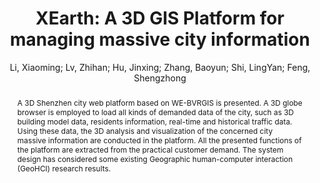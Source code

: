 ---
layout: technique
title: "XEarth: A 3D GIS Platform for managing massive  city information"
system_type: "True"
technique: "False"
design_study: "False"
evaluation: "False"
data: "False"
analysis: "False"
generation: "False"
curation_and_transformation: "True"
management: "True"
modeling: "False"
urban_analysis: "True"
visualization: "True"
sunlight_access: "False"
wind_ventilation: "False"
view_impact: "False"
energy: "False"
damage_and_disaster_management: "False"
climate: "False"
sound: "False"
property_cadastre: "False"
others: "True"
lookup: "False"
browse: "True"
locate: "True"
explore: "True"
identify: "True"
compare: "False"
summarize: "False"
distribution: "True"
trends: "False"
outliers: "False"
extremes: "False"
features: "True"
target_discovery: "True"
target_access: "True"
spatial_relation: "True"
buildings: "True"
streets: "False"
nature: "True"
uniform_discretization: "False"
structural_subdivision: "False"
univariate: "False"
multivariate: "True"
volumetric: "False"
temporal: "True"
sensing: "True"
statistical: "False"
simulation_based: "True"
learning_based: "False"
surveyed: "True"
site: "True"
block: "True"
multi_block: "True"
city: "True"
va_wo_model: "False"
post_model: "False"
model_integrated: "True"
assisted_models: "False"
overlay: "True"
embedded: "True"
linked: "True"
temporal_jx: "False"
spatial_jx: "False"
filter: "False"
aggregate: "False"
embed: "False"
glyphs: "True"
bar_charts: "True"
scatterplots: "False"
matrix: "False"
parallel_coordinates: "False"
map_2d: "True"
map_3d: "True"
walking: "True"
steering: "False"
selection_based: "True"
manipulation_based: "True"
distortion: "False"
ghosting: "True"
culling: "False"
birds_view: "True"
multi_view: "False"
assisted_steering: "True"
other: "False"
vr_cave: "False"
ar: "False"
desktop: "True"
mobile: "True"
case_study: "False"
user_study: "True"
statistical_evaluation: "False"
expert_interviews: "False"
key: "C59KPS3W"
item_type: "conferencePaper"
publication_year: "2015"
author: "Li, Xiaoming; Lv, Zhihan; Hu, Jinxing; Zhang, Baoyun; Shi, LingYan; Feng, Shengzhong"
publication_title: "2015 IEEE International Conference on Computational Intelligence and Virtual Environments for Measurement Systems and Applications (CIVEMSA)"
isbn: "978-1-4799-6092-7"
issn: "nan"
doi: "10.1109/CIVEMSA.2015.7158625"
url_paper: "https://ieeexplore.ieee.org/document/7158625"
abstract_note: "nan"
date_added: "2023-01-30 00:01:20"
date_modified: "2023-01-30 00:01:20"
access_date: "2023-01-30 00:01:20"
pages: "1-6"
num_pages: "nan"
issue: "nan"
volume: "nan"
number_of_volumes: "nan"
journal_abbreviation: "nan"
short_title: "XEarth"
series: "nan"
series_number: "nan"
series_text: "nan"
series_title: "nan"
publisher: "IEEE"
place: "Shenzhen, China"
language: "nan"
rights: "nan"
type: "nan"
archive: "nan"
archive_location: "nan"
library_catalog: "DOI.org (Crossref)"
call_number: "nan"
extra: "nan"
notes: "nan"
link_attachments: "nan"
manual_tags: "nan"
automatic_tags: "nan"
editor: "nan"
series_editor: "nan"
translator: "nan"
contributor: "nan"
attorney_agent: "nan"
book_author: "nan"
cast_member: "nan"
commenter: "nan"
composer: "nan"
cosponsor: "nan"
counsel: "nan"
interviewer: "nan"
producer: "nan"
recipient: "nan"
reviewed_author: "nan"
scriptwriter: "nan"
words_by: "nan"
guest: "nan"
number: "nan"
edition: "nan"
running_time: "nan"
scale: "nan"
medium: "nan"
artwork_size: "nan"
filing_date: "nan"
application_number: "nan"
assignee: "nan"
issuing_authority: "nan"
country: "nan"
meeting_name: "nan"
conference_name: "2015 IEEE International Conference on Computational Intelligence and Virtual Environments for Measurement Systems and Applications (CIVEMSA)"
court: "nan"
references: "nan"
reporter: "nan"
legal_status: "nan"
priority_numbers: "nan"
programming_language: "nan"
version: "nan"
system: "nan"
code: "nan"
code_number: "nan"
section: "nan"
session: "nan"
committee: "nan"
history: "nan"
legislative_body: "nan"
abstract: "A 3D Shenzhen city web platform based on WE-BVRGIS is presented. A 3D globe browser is employed to load all kinds of demanded data of the city, such as 3D building model data, residents information, real-time and historical traffic data. Using these data, the 3D analysis and visualization of the concerned city massive information are conducted in the platform. All the presented functions of the platform are extracted from the practical customer demand. The system design has considered some existing Geographic human-computer interaction (GeoHCI) research results."
---
